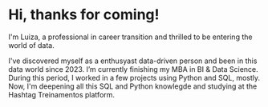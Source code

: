 # Hi, thanks for coming! 

I'm Luiza, a professional in career transition and thrilled to be entering the world of data. 

I've discovered myself as a enthusyast data-driven person and been in this data world since 2023. I’m currently finishing my MBA in BI & Data Science. During this period, I worked in a few projects using Python and SQL, mostly. Now, I'm deepening all this SQL and Python knowlegde and studying at the Hashtag Treinamentos platform.


<!---
luiza-giannattasio/luiza-giannattasio is a ✨ special ✨ repository because its `README.md` (this file) appears on your GitHub profile.
You can click the Preview link to take a look at your changes.
--->
